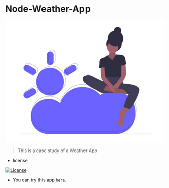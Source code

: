 

# Node-Weather-App
![Weather-App-Image](https://github.com/brvnaleao/node-weather-app/blob/master/public/images/weather_img.jpeg)

> This is a case study of a Weather App


- license

[![License](http://img.shields.io/:license-mit-blue.svg?style=flat-square)](opensource.org/licenses/mit-license.php)

- You can try this app  <a href="http://bruna-leao-weather-application.herokuapp.com/" target="_blank">`here`</a>.

